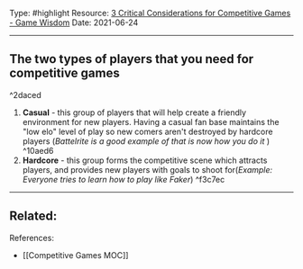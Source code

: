 
Type: #highlight 
Resource: [3 Critical Considerations for Competitive Games - Game Wisdom](http://game-wisdom.com/critical/competitive-games)
Date: 2021-06-24

---
## The two types of players that you need for competitive games
^2daced

1. **Casual** - this group of players that will help create a friendly environment for new players. Having a casual fan base maintains the "low elo" level of play so new comers aren't destroyed by hardcore players (*Battelrite is a good example of that is now how you do it* ) ^10aed6
2. **Hardcore** - this group forms the competitive scene which attracts players, and provides new players with goals to shoot for(*Example: Everyone tries to learn how to play like Faker*) ^f3c7ec

---
Related:
- 

References:
-  [[Competitive Games MOC]]


